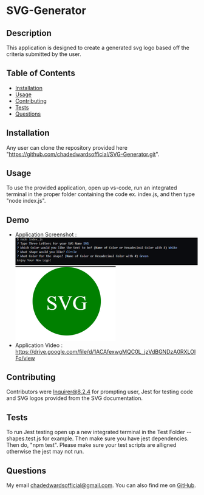 
  # SVG-Generator 
  
  ## Description
  This application is designed to create a generated svg logo based off the criteria submitted by the user. 
  
  ## Table of Contents
  - [Installation](#installation)
  - [Usage](#usage)
  - [Contributing](#contributing)
  - [Tests](#tests)
  - [Questions](#questions)
  
  ## Installation
  Any user can clone the repository provided here "https://github.com/chadedwardsofficial/SVG-Generator.git". 
  
  ## Usage
  To use the provided application, open up vs-code, run an integrated terminal in the proper folder containing the code ex. index.js, and then type "node index.js".
  
  ## Demo
  - Application Screenshot : ![Alt text](image.png) ![Alt text](image-2.png)
  - Application Video :  https://drive.google.com/file/d/1ACAfexwgMQC0L_jzVdBGNDzA0RXLOIFo/view
  
  
  ## Contributing
  Contributors were Inquirer@8.2.4 for prompting user, Jest for testing code and SVG logos provided from the SVG documentation. 
  
  ## Tests
  To run Jest testing open up a new integrated terminal in the Test Folder -- shapes.test.js for example. Then make sure you have jest dependencies. Then do, "npm test". Please make sure your test scripts are alligned otherwise the jest may not run. 
  
  ## Questions
  My email [chadedwardsofficial@gmail.com](mailto:chadedwardsofficial@gmail.com). You can also find me on [GitHub](https://github.com/chadedwardsofficial).
  